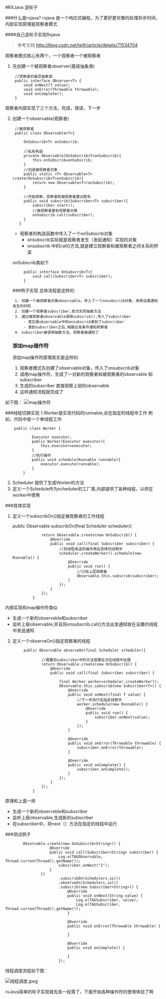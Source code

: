 #RXJava 造轮子

###什么是rxjava?
	rxjava 是一个响应式编程，为了更好更优雅的处理异步时间，内部实现原理是观察者模式
	
####自己造轮子实现Rxjava
>参考文档
>http://blog.csdn.net/tellh/article/details/71534704

观察者模式核心有两个，一个观察者一个被观察者

1. 先创建一个被观察者observer(基层抽象类)

		//观察者的基层抽象类
		public interface Observer<T> {
		    void onNext(T value);
		    void onError(Throwable throwable);
		    void onComplete();
		}
观察者内部实现了三个方法，完成，错误，下一步

2. 创建一个observable(观察者)
	
		//被观察者
		public class Observable<T>{
		
		    OnSubscrib<T> onSubscrib;
		
		    //私有构造
		    private Observable(OnSubscrib<T>onSubscrib){
		        this.onSubscrib=onSubscrib;
		    }
		    //创造被观察者对象
		    public static <T> Observable<T> create(OnSubscrib<T>onSubscrib){
		        return new Observable<T>(onSubscrib);
		    }
		
		    //开始观察，观察者和被观察者建议联系
		    public void subscrib(Subscriber<T> subscriber){
		        subscriber.start();
		        //被观察者拿到观察者对象
		        onSubscrib.call(subscriber);
		    }
		  }
		  
	* 观察者的构造函数中传入了一个onSubscrib对象
		- onsubscrib实际就是观察者发生（发起通知）实现的对象
		- onsubscrib 中的call()方法,就是建立观察者和被观察者之间关系的桥梁
	
	onSubscrib类如下
	
			public interface OnSubscrib<T>{
		    	void call(Subscriber<T> subscriber);
			}
	
	###例子实现
	总体流程是这样的:
	
		1. 创建一个被观察者对象observable，传入了一个onsubscrib对象，用来设置通知发生的时机
		2. 创建一个观察者subscriber,依次实现抽象方法
		3. 通过被观察者observable调用subscrib(),传入了subscriber
			- 其实是observable中的onsubscrib拿到了subscriber
			- 拿到subscriber之后,根据出发条件通知观察者
		4. subscriber被调用抽象方法，观察者被通知了

	### 添加map操作符
	添加map操作符原理其实是这样的:
	
	1. 观察者模式先创建了observable对象，传入了onsubscrib对象
	2. 调用map操作符，生成了一对新的观察者和被观察者的observable 和subscriber
	3. 生成的subscriber 直接观察上层的observable
	4. 这样通知流程就完成了

如下图：
![map操作符](https://github.com/gujingjing/gjj_rxjava_whell/blob/master/images/map%E6%93%8D%E4%BD%9C%E7%AC%A6.jpeg?raw=true)


###线程切换实现
1.Worker是实现代码的runnable,会在指定的线程中工作
例如，代码中是一个单线程工作

		public class Worker {

			    Executor executor;
			    public Worker(Executor executor){
			        this.executor=executor;
			    }
			    //执行操作
			    public void schedule(Runnable runnable){
			        executor.execute(runnable);
			    }
			}

2. Scheduler 提供了生成Worker的方法
3. 定义一个Schedule作为scheduler的工厂类,内部提供了各种线程，以供在worker中使用

###具体实现
1. 定义一个subscribOn()指定被观察者的工作线程


	 public Observable<T> subscribOn(final Scheduler scheduler){

			        return Observable.create(new OnSubscrib() {
			            @Override
			            public void call(final Subscriber subscriber) {
			                //将线程发送的操作用在具体的线程中
			                scheduler.createWorker().schedule(new Runnable() {
			                    @Override
			                    public void run() {
			                        //订阅上层观察者
			                        Observable.this.subscrib(subscriber);
			                    }
			                });
			            }
			        });
			    }


内部实现和map操作符类似
- 生成一个新的observeble和subscriber
- 监听上层observable,并且将onsubscrib.call()方法出发通知放在设置的线程中发送通知

2. 定义一个observeOn()指定观察者的线程

			public Observable observeOn(final Scheduler scheduler){

			        //需要将subscriber中的方法放置在对应线程中处理
			        return Observable.create(new OnSubscrib() {
			            @Override
			            public void call(final Subscriber subscriber) {

			                final Worker worker=scheduler.createWorker();
			                Observable.this.subscrib(new Subscriber<T>() {
			                    @Override
			                    public void onNext(final T value) {
			                        //下一步执行在指定线程中
			                        worker.schedule(new Runnable() {
			                            @Override
			                            public void run() {
			                                subscriber.onNext(value);
			                            }
			                        });
			                    }

			                    @Override
			                    public void onError(Throwable throwable) {
			                        subscriber.onError(throwable);
			                    }

			                    @Override
			                    public void onComplete() {
			                        subscriber.onComplete();
			                    }
			                });
			            }
			        });
			    }

原理和上面一样
- 生成一个新的observeble和subscriber
- 监听上层observable,生成新的subscriber
- 在subscriber中，将next（）方法在指定的线程中运行

###测试例子

			Observable.create(new OnSubscrib<String>() {
			            @Override
			            public void call(Subscriber<String> subscriber) {
			                Log.e(TAGObservable, Thread.currentThread().getName());
			                subscriber.onNext("1");
			            }
			        })
			                .subscribOn(Schedulers.io())
			                .observeOn(Schedulers.io())
			                .subscrib(new Subscriber<String>() {
			                    @Override
			                    public void onNext(String value) {
			                        Log.e(TAGSubscriber, value);
			                        Log.e(TAGSubscriber, Thread.currentThread().getName());
			                    }

			                    @Override
			                    public void onError(Throwable throwable) {

			                    }

			                    @Override
			                    public void onComplete() {

			                    }
			                });

线程调度流程如下图：

![线程调度.jpeg](http://upload-images.jianshu.io/upload_images/1387450-6e4da78c2ca3201d.jpeg?imageMogr2/auto-orient/strip%7CimageView2/2/w/1240)


rxJava简单的轮子实现就先告一段落了，下面开始各种操作符的使用体验了啊